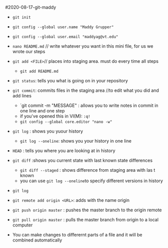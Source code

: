 #2020-08-17-git-maddy
- `git init`
- `git config --global user.name "Maddy Grupper"`
- `git config --global user.email "maddyag@vt.edu"`

- `nano README.md` // write whatever you want in this mini file, for us we wrote our steps
- `git add <FILE>`// places <FILE> into staging area. must do every time all steps
	- `git add README.md`
- `git status`: tells you what is going on in your repository
- `git commit`: commits files in the staging area //to edit what you did and add lines
	- `git commit -m "MESSAGE" : allows you to write notes in commit in one line and one step
	- if you've opened this in VI(M): <ESC> `:q!`
	- `git config --global core.editor "nano -w"`

- `git log` : shows you yuour history
	- `git log --oneline`: shows you your history in one line

- `HEAD` : tells you where you are looking at in history

- `git diff` :shows you current state with last known state differences
	- `git diff --staged` : shows difference from staging area with las t known
	- you can use `git log --oneline`to specify different versions in history

- `git log`

- `git remote add origin <URL>`: adds <URL> with the name origin
- `git push origin master` : pushes the master branch to the origin remote
- `git pull origin master` : pulls the master branch from origin to a local computer
	
- You can make changes to differernt parts of a file and it will be combined automatically
